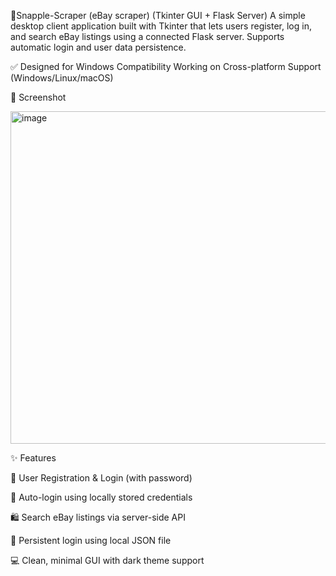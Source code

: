  🛒Snapple-Scraper (eBay scraper) (Tkinter GUI + Flask Server)
A simple desktop client application built with Tkinter that lets users register, log in, and search eBay listings using a connected Flask server. Supports automatic login and user data persistence.

✅ Designed for Windows Compatibility
Working on Cross-platform Support (Windows/Linux/macOS)

📸 Screenshot


<img width="595" height="532" alt="image" src="https://github.com/user-attachments/assets/61ee1a5c-f0d0-4aa6-bebf-00751bb09b83" />


✨ Features

🔐 User Registration & Login (with password)

🔁 Auto-login using locally stored credentials

🛍️ Search eBay listings via server-side API

💾 Persistent login using local JSON file

💻 Clean, minimal GUI with dark theme support

